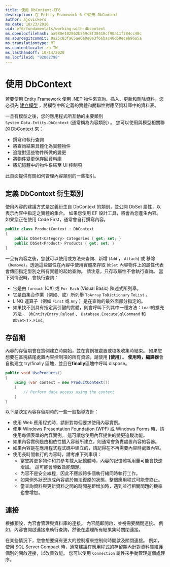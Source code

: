 ```yaml
---
title: 使用 DbContext-EF6
description: 在 Entity Framework 6 中使用 DbContext
author: ajcvickers
ms.date: 10/23/2016
uid: ef6/fundamentals/working-with-dbcontext
ms.openlocfilehash: aa980e102862b559c8f38418cf90a11f284cc48c
ms.sourcegitcommit: 0a25c03fa65ae6e0e0e3f66bac48d59eceb96a5a
ms.translationtype: MT
ms.contentlocale: zh-TW
ms.lasthandoff: 10/14/2020
ms.locfileid: "92062798"
---
```

# <a name="working-with-dbcontext"></a>使用 DbContext

若要使用 Entity Framework 使用 .NET 物件來查詢、插入、更新和刪除資料，您必須先 [建立模型](xref:ef6/modeling/index) ，將模型中所定義的實體和關聯性對應至資料庫中的資料表。

一旦有模型之後，您的應用程式所互動的主要類別 `System.Data.Entity.DbContext` (通常稱為內容類別) 。 您可以使用與模型相關聯的 DbContext 來：
- 撰寫和執行查詢   
- 將查詢結果具體化為實體物件
- 追蹤對這些物件所做的變更
- 將物件變更保存回資料庫
- 將記憶體中的物件系結至 UI 控制項

此頁面提供有關如何管理內容類別的一些指引。  

## <a name="defining-a-dbcontext-derived-class"></a>定義 DbContext 衍生類別  

使用內容的建議方式是定義衍生自 DbContext 的類別，並公開 DbSet 屬性，以表示內容中指定之實體的集合。 如果您使用 EF 設計工具，將會為您產生內容。 如果您正在使用 Code First，通常會自行撰寫內容。  

``` csharp
public class ProductContext : DbContext
{
    public DbSet<Category> Categories { get; set; }
    public DbSet<Product> Products { get; set; }
}
```  

一旦有內容之後，您就可以使用或方法來查詢、新增 (`Add` ， `Attach`) 或 移除（`Remove`）。透過這些屬性在內容中使用實體來存取 `DbSet` 內容物件上的屬性代表會傳回指定型別之所有實體的起始查詢。 請注意，只存取屬性不會執行查詢。 當下列情況時，會執行查詢：  

- 它是由 `foreach` (C#) 或 `For Each` (Visual Basic) 陳述式所列舉。  
- 它是由集合作業（例如、或）所列舉 `ToArray` `ToDictionary` `ToList` 。  
- LINQ 運算子（例如 `First` 或 `Any` ）是在查詢的最外面部分指定的。  
- 如果找不到具有指定索引鍵的實體，則會呼叫下列其中一種方法：`Load`的擴充方法 、 `DbEntityEntry.Reload` 、 `Database.ExecuteSqlCommand` 和 `DbSet<T>.Find`。  

## <a name="lifetime"></a>存留期  

內容的存留期會在實例建立時開始，並在實例被處置或垃圾收集時結束。 如果您想要在區塊結尾處置內容控制項的所有資源，請使用 **[使用]** 。 **使用時，編譯器**會自動建立 try/finally 區塊，並且在**finally**區塊中呼叫 dispose。  

``` csharp
public void UseProducts()
{
    using (var context = new ProductContext())
    {     
        // Perform data access using the context
    }
}
```  

以下是決定內容存留期時的一些一般指導方針：  

- 使用 Web 應用程式時，請針對每個要求使用內容實例。  
- 使用 Windows Presentation Foundation (WPF) 或 Windows Forms 時，請使用每個表單的內容實例。 這可讓您使用內容提供的變更追蹤功能。  
- 如果內容實例是由相依性插入容器所建立，則通常會負責處置內容的容器。
- 如果內容是在應用程式程式碼中建立的，請記得在不再需要內容時處置內容。  
- 使用長時間執行的內容時，請考慮下列事項：  
    - 當您將更多物件和其參考載入記憶體時，內容的記憶體耗用量可能會快速增加。 這可能會導致效能問題。  
    - 內容不是安全線程，因此不應該跨多個執行緒同時執行工作。
    - 如果例外狀況造成內容處於無法復原的狀態，整個應用程式可能會終止。  
    - 當查詢資料與更新資料之間的時間差距增加時，遇到並行相關問題的機率也會增加。  

## <a name="connections"></a>連接  

根據預設，內容會管理與資料庫的連接。 內容隨即開啟，並視需要關閉連接。 例如，內容會開啟連接來執行查詢，然後在處理所有結果集時關閉連接。  

在某些情況下，您會想要擁有更大的控制權來控制何時開啟及關閉連接。 例如，使用 SQL Server Compact 時，通常建議在應用程式的存留期內針對資料庫維護個別的開啟連接，以改善效能。 您可以使用 `Connection` 屬性來手動管理這個處理序。  
